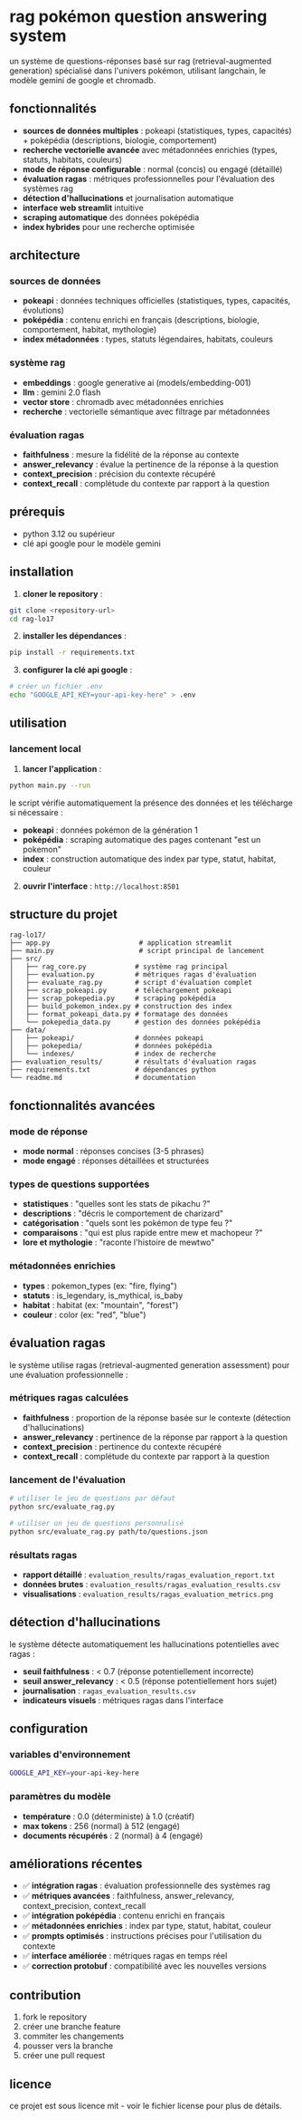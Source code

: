 # rag pokémon question answering system

un système de questions-réponses basé sur rag (retrieval-augmented generation) spécialisé dans l'univers pokémon, utilisant langchain, le modèle gemini de google et chromadb.

## fonctionnalités

- **sources de données multiples** : pokeapi (statistiques, types, capacités) + poképédia (descriptions, biologie, comportement)
- **recherche vectorielle avancée** avec métadonnées enrichies (types, statuts, habitats, couleurs)
- **mode de réponse configurable** : normal (concis) ou engagé (détaillé)
- **évaluation ragas** : métriques professionnelles pour l'évaluation des systèmes rag
- **détection d'hallucinations** et journalisation automatique
- **interface web streamlit** intuitive
- **scraping automatique** des données poképédia
- **index hybrides** pour une recherche optimisée

## architecture

### sources de données
- **pokeapi** : données techniques officielles (statistiques, types, capacités, évolutions)
- **poképédia** : contenu enrichi en français (descriptions, biologie, comportement, habitat, mythologie)
- **index métadonnées** : types, statuts légendaires, habitats, couleurs

### système rag
- **embeddings** : google generative ai (models/embedding-001)
- **llm** : gemini 2.0 flash
- **vector store** : chromadb avec métadonnées enrichies
- **recherche** : vectorielle sémantique avec filtrage par métadonnées

### évaluation ragas
- **faithfulness** : mesure la fidélité de la réponse au contexte
- **answer_relevancy** : évalue la pertinence de la réponse à la question
- **context_precision** : précision du contexte récupéré
- **context_recall** : complétude du contexte par rapport à la question

## prérequis

- python 3.12 ou supérieur
- clé api google pour le modèle gemini

## installation

1. **cloner le repository** :
```bash
git clone <repository-url>
cd rag-lo17
```

2. **installer les dépendances** :
```bash
pip install -r requirements.txt
```

3. **configurer la clé api google** :
```bash
# créer un fichier .env
echo "GOOGLE_API_KEY=your-api-key-here" > .env
```

## utilisation

### lancement local

1. **lancer l'application** :
```bash
python main.py --run
```

le script vérifie automatiquement la présence des données et les télécharge si nécessaire :
- **pokeapi** : données pokémon de la génération 1
- **poképédia** : scraping automatique des pages contenant "est un pokemon"
- **index** : construction automatique des index par type, statut, habitat, couleur

2. **ouvrir l'interface** : `http://localhost:8501`

## structure du projet

```
rag-lo17/
├── app.py                      # application streamlit
├── main.py                     # script principal de lancement
├── src/
│   ├── rag_core.py            # système rag principal
│   ├── evaluation.py          # métriques ragas d'évaluation
│   ├── evaluate_rag.py        # script d'évaluation complet
│   ├── scrap_pokeapi.py       # téléchargement pokeapi
│   ├── scrap_pokepedia.py     # scraping poképédia
│   ├── build_pokemon_index.py # construction des index
│   ├── format_pokeapi_data.py # formatage des données
│   └── pokepedia_data.py      # gestion des données poképédia
├── data/
│   ├── pokeapi/               # données pokeapi
│   ├── pokepedia/             # données poképédia
│   └── indexes/               # index de recherche
├── evaluation_results/        # résultats d'évaluation ragas
├── requirements.txt           # dépendances python
└── readme.md                  # documentation
```

## fonctionnalités avancées

### mode de réponse
- **mode normal** : réponses concises (3-5 phrases)
- **mode engagé** : réponses détaillées et structurées

### types de questions supportées
- **statistiques** : "quelles sont les stats de pikachu ?"
- **descriptions** : "décris le comportement de charizard"
- **catégorisation** : "quels sont les pokémon de type feu ?"
- **comparaisons** : "qui est plus rapide entre mew et machopeur ?"
- **lore et mythologie** : "raconte l'histoire de mewtwo"

### métadonnées enrichies
- **types** : pokemon_types (ex: "fire, flying")
- **statuts** : is_legendary, is_mythical, is_baby
- **habitat** : habitat (ex: "mountain", "forest")
- **couleur** : color (ex: "red", "blue")

## évaluation ragas

le système utilise ragas (retrieval-augmented generation assessment) pour une évaluation professionnelle :

### métriques ragas calculées
- **faithfulness** : proportion de la réponse basée sur le contexte (détection d'hallucinations)
- **answer_relevancy** : pertinence de la réponse par rapport à la question
- **context_precision** : pertinence du contexte récupéré
- **context_recall** : complétude du contexte par rapport à la question

### lancement de l'évaluation
```bash
# utiliser le jeu de questions par défaut
python src/evaluate_rag.py

# utiliser un jeu de questions personnalisé
python src/evaluate_rag.py path/to/questions.json
```

### résultats ragas
- **rapport détaillé** : `evaluation_results/ragas_evaluation_report.txt`
- **données brutes** : `evaluation_results/ragas_evaluation_results.csv`
- **visualisations** : `evaluation_results/ragas_evaluation_metrics.png`

## détection d'hallucinations

le système détecte automatiquement les hallucinations potentielles avec ragas :
- **seuil faithfulness** : < 0.7 (réponse potentiellement incorrecte)
- **seuil answer_relevancy** : < 0.5 (réponse potentiellement hors sujet)
- **journalisation** : `ragas_evaluation_results.csv`
- **indicateurs visuels** : métriques ragas dans l'interface

## configuration

### variables d'environnement
```bash
GOOGLE_API_KEY=your-api-key-here
```

### paramètres du modèle
- **température** : 0.0 (déterministe) à 1.0 (créatif)
- **max tokens** : 256 (normal) à 512 (engagé)
- **documents récupérés** : 2 (normal) à 4 (engagé)

## améliorations récentes

- ✅ **intégration ragas** : évaluation professionnelle des systèmes rag
- ✅ **métriques avancées** : faithfulness, answer_relevancy, context_precision, context_recall
- ✅ **intégration poképédia** : contenu enrichi en français
- ✅ **métadonnées enrichies** : index par type, statut, habitat, couleur
- ✅ **prompts optimisés** : instructions précises pour l'utilisation du contexte
- ✅ **interface améliorée** : métriques ragas en temps réel
- ✅ **correction protobuf** : compatibilité avec les nouvelles versions

## contribution

1. fork le repository
2. créer une branche feature
3. commiter les changements
4. pousser vers la branche
5. créer une pull request

## licence

ce projet est sous licence mit - voir le fichier license pour plus de détails.
